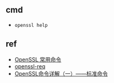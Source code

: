 
## cmd
+ `openssl help`

## ref
+ [OpenSSL 常用命令](https://iguoli.github.io/2018/07/27/Openssl-Commands.html)
+ [openssl-req](https://www.openssl.org/docs/manmaster/man1/openssl-req.html)
+ [OpenSSL命令详解（一）——标准命令](https://blog.csdn.net/scuyxi/article/details/54884976)